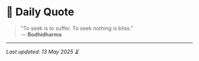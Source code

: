 # 📜 Daily Quote

> "To seek is to suffer. To seek nothing is bliss."  
> — **Bodhidharma**

---

_Last updated: 13 May 2025 ⏳_
